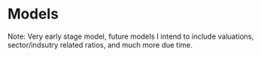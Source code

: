 # Models
Note: Very early stage model, future models I intend to include valuations, sector/indsutry related ratios, and much more due time.
